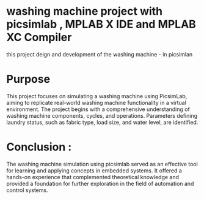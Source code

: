 # washing machine project with picsimlab , MPLAB X IDE and MPLAB XC Compiler
this project deign and development of the washing machine - in picsimlan 
#  Purpose
This project focuses on simulating a washing machine using PicsimLab, aiming to
replicate real-world washing machine functionality in a virtual environment. The project
begins with a comprehensive understanding of washing machine components, cycles,
and operations. Parameters defining laundry status, such as fabric type, load size, and
water level, are identified.
# Conclusion :
The washing machine simulation using picsimlab served as an effective
tool for learning and applying concepts in embedded systems. It offered a
hands-on experience that complemented theoretical knowledge and
provided a foundation for further exploration in the field of automation and
control systems.
